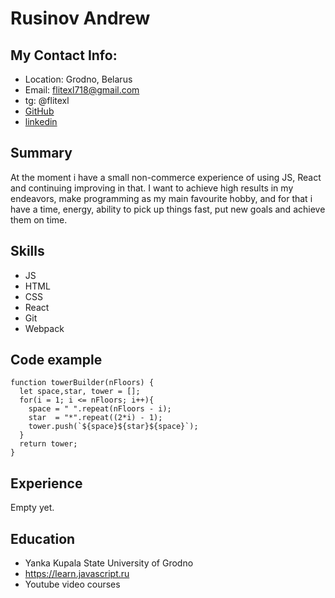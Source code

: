 # Rusinov Andrew
## My Contact Info:
* Location: Grodno, Belarus
* Email: flitexl718@gmail.com 
* tg: @flitexl
* [GitHub](https://github.com/helacyan) 
* [linkedin](https://www.linkedin.com/in/andrew-rusinov-39a47820b)

## Summary
At the moment i have a small non-commerce experience of using JS, React and continuing improving in that.
I want to achieve high results in my endeavors, make programming as my main favourite hobby, and for that i have a time, energy, ability to pick up things fast, put new goals and achieve them on time.

## Skills
* JS
* HTML
* CSS
* React
* Git
* Webpack

## Code example
```
function towerBuilder(nFloors) {
  let space,star, tower = [];
  for(i = 1; i <= nFloors; i++){
    space = " ".repeat(nFloors - i);
    star  = "*".repeat((2*i) - 1);
    tower.push(`${space}${star}${space}`);
  }
  return tower;
}
```

## Experience
Empty yet.

## Education
* Yanka Kupala State University of Grodno
* https://learn.javascript.ru
* Youtube video courses
